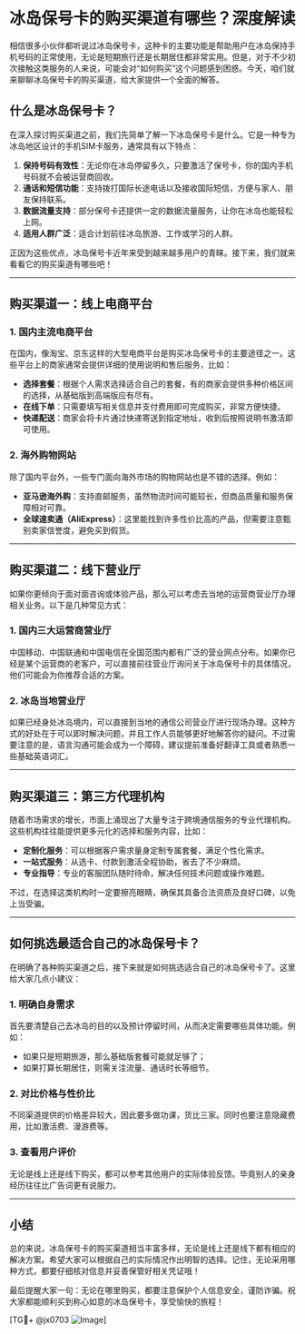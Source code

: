 # 冰岛保号卡的购买渠道有哪些？深度解读

相信很多小伙伴都听说过冰岛保号卡，这种卡的主要功能是帮助用户在冰岛保持手机号码的正常使用，无论是短期旅行还是长期居住都非常实用。但是，对于不少初次接触这类服务的人来说，可能会对“如何购买”这个问题感到困惑。今天，咱们就来聊聊冰岛保号卡的购买渠道，给大家提供一个全面的解答。

## 什么是冰岛保号卡？

在深入探讨购买渠道之前，我们先简单了解一下冰岛保号卡是什么。它是一种专为冰岛地区设计的手机SIM卡服务，通常具有以下特点：

1. **保持号码有效性**：无论你在冰岛停留多久，只要激活了保号卡，你的国内手机号码就不会被运营商回收。
2. **通话和短信功能**：支持拨打国际长途电话以及接收国际短信，方便与家人、朋友保持联系。
3. **数据流量支持**：部分保号卡还提供一定的数据流量服务，让你在冰岛也能轻松上网。
4. **适用人群广泛**：适合计划前往冰岛旅游、工作或学习的人群。

正因为这些优点，冰岛保号卡近年来受到越来越多用户的青睐。接下来，我们就来看看它的购买渠道有哪些吧！

---

## 购买渠道一：线上电商平台

### 1. 国内主流电商平台
在国内，像淘宝、京东这样的大型电商平台是购买冰岛保号卡的主要途径之一。这些平台上的商家通常会提供详细的使用说明和售后服务，比如：

- **选择套餐**：根据个人需求选择适合自己的套餐，有的商家会提供多种价格区间的选择，从基础版到高端版应有尽有。
- **在线下单**：只需要填写相关信息并支付费用即可完成购买，非常方便快捷。
- **快递配送**：商家会将卡片通过快递寄送到指定地址，收到后按照说明书激活即可使用。

### 2. 海外购物网站
除了国内平台外，一些专门面向海外市场的购物网站也是不错的选择。例如：

- **亚马逊海外购**：支持直邮服务，虽然物流时间可能较长，但商品质量和服务保障相对可靠。
- **全球速卖通（AliExpress）**：这里能找到许多性价比高的产品，但需要注意甄别卖家信誉度，避免买到假货。

---

## 购买渠道二：线下营业厅

如果你更倾向于面对面咨询或体验产品，那么可以考虑去当地的运营商营业厅办理相关业务。以下是几种常见方式：

### 1. 国内三大运营商营业厅
中国移动、中国联通和中国电信在全国范围内都有广泛的营业网点分布。如果你已经是某个运营商的老客户，可以直接前往营业厅询问关于冰岛保号卡的具体情况，他们可能会为你推荐合适的方案。

### 2. 冰岛当地营业厅
如果已经身处冰岛境内，可以直接到当地的通信公司营业厅进行现场办理。这种方式的好处在于可以即时解决问题，并且工作人员能够更好地解答你的疑问。不过需要注意的是，语言沟通可能会成为一个障碍，建议提前准备好翻译工具或者熟悉一些基础英语词汇。

---

## 购买渠道三：第三方代理机构

随着市场需求的增长，市面上涌现出了大量专注于跨境通信服务的专业代理机构。这些机构往往能提供更多元化的选择和服务内容，比如：

- **定制化服务**：可以根据客户需求量身定制专属套餐，满足个性化需求。
- **一站式服务**：从选卡、付款到激活全程协助，省去了不少麻烦。
- **专业指导**：专业的客服团队随时待命，解决任何技术问题或操作难题。

不过，在选择这类机构时一定要擦亮眼睛，确保其具备合法资质及良好口碑，以免上当受骗。

---

## 如何挑选最适合自己的冰岛保号卡？

在明确了各种购买渠道之后，接下来就是如何挑选适合自己的冰岛保号卡了。这里给大家几点小建议：

### 1. 明确自身需求
首先要清楚自己去冰岛的目的以及预计停留时间，从而决定需要哪些具体功能。例如：
- 如果只是短期旅游，那么基础版套餐可能就足够了；
- 如果打算长期居住，则需关注流量、通话时长等细节。

### 2. 对比价格与性价比
不同渠道提供的价格差异较大，因此要多做功课，货比三家。同时也要注意隐藏费用，比如激活费、漫游费等。

### 3. 查看用户评价
无论是线上还是线下购买，都可以参考其他用户的实际体验反馈。毕竟别人的亲身经历往往比广告词更有说服力。

---

## 小结

总的来说，冰岛保号卡的购买渠道相当丰富多样，无论是线上还是线下都有相应的解决方案。希望大家可以根据自己的实际情况作出明智的选择。记住，无论采用哪种方式，都要仔细核对信息并妥善保管好相关凭证哦！

最后提醒大家一句：无论在哪里购买，都要注意保护个人信息安全，谨防诈骗。祝大家都能顺利买到称心如意的冰岛保号卡，享受愉快的旅程！

[TG💪+ @jx0703 ![Image](https://github.com/user-attachments/assets/dbca1d08-cadb-493c-b0ec-ad6f7a83f270)]